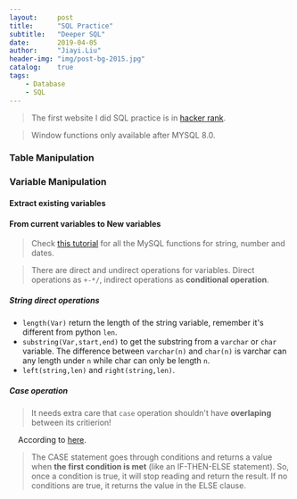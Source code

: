 ```yaml
---
layout:     post
title:      "SQL Practice"
subtitle:   "Deeper SQL"
date:       2019-04-05
author:     "Jiayi.Liu"
header-img: "img/post-bg-2015.jpg"
catalog: 	true
tags:
    - Database
    - SQL
---
```


> The first website I did SQL practice is in [hacker rank](https://www.hackerrank.com/domains/sql?filters%5Bstatus%5D%5B%5D=unsolved&badge_type=sql).

> Window functions only available after MYSQL 8.0.

### Table Manipulation

### Variable Manipulation

#### Extract existing variables

#### From current variables to New variables

> Check [this tutorial](https://www.w3schools.com/SQl/sql_ref_mysql.asp) for all the MySQL functions for string, number and dates.

> There are direct and undirect operations for variables. Direct operations as `+-*/`, indirect operations as **conditional operation**.

##### String direct operations

- `length(Var)` return the length of the string variable, remember it's different from python `len`.
- `substring(Var,start,end)` to get the substring from a `varchar` or `char` variable. The difference between `varchar(n)` and `char(n)` is varchar can any length under `n` while char can only be length `n`.
- `left(string,len)` and `right(string,len)`.

##### Case operation

> It needs extra care that `case` operation shouldn't have **overlaping** between its critierion!

&nbsp;&nbsp;&nbsp;&nbsp;According to [here](https://www.w3schools.com/SQl/sql_case.asp).

> The CASE statement goes through conditions and returns a value when **the first condition is met** (like an IF-THEN-ELSE statement). So, once a condition is true, it will stop reading and return the result. If no conditions are true, it returns the value in the ELSE clause.